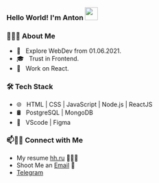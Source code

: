 ### Hello World! I'm Anton <img src="https://raw.githubusercontent.com/iampavangandhi/iampavangandhi/master/gifs/Hi.gif" width="30px">

<h3> 👨🏻‍💻 About Me </h3>

- 🤔 &nbsp; Explore WebDev from 01.06.2021.
- 🎓 &nbsp; Trust in Frontend.
- 🌱 &nbsp; Work on React.

<h3>🛠 Tech Stack</h3>

- 🌐 &nbsp; HTML | CSS | JavaScript | Node.js | ReactJS
- 🛢 &nbsp; PostgreSQL | MongoDB
- 🔧 &nbsp; VScode | Figma


### 📫🤝🏻 Connect with Me

 - My resume [hh.ru](https://rostov.hh.ru/resume/72b902a7ff08d7a82e0039ed1f4c3541745662) 👨🏻‍💻
 - Shoot Me an [Email](antonvolchanskiy@gmail.com) 💌
 - [Telegram](https://t.me/antonivanovichii)
